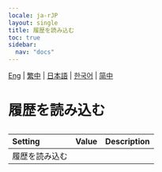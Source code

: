 ```yaml
---
locale: ja-rJP
layout: single
title: 履歴を読み込む
toc: true
sidebar:
  nav: "docs"
---
```

[Eng](/dancexr/menu/2025.4/chat/load_history.md) | [繁中](/tw/dancexr/menu/2025.4/chat/load_history.md) | [日本語](/jp/dancexr/menu/2025.4/chat/load_history.md) | [한국어](/kr/dancexr/menu/2025.4/chat/load_history.md) | [简中](/zh/dancexr/menu/2025.4/chat/load_history.md)
# 履歴を読み込む
## 
| Setting | Value | Description |
| :--- | --- | :--- |
| 履歴を読み込む || 
